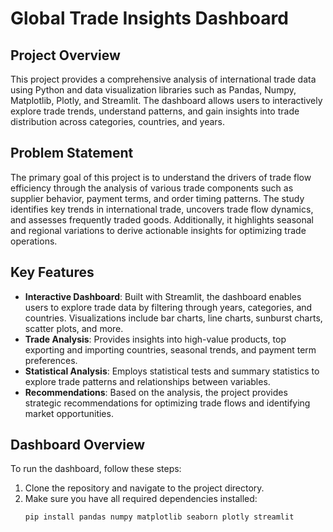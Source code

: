 # Global Trade Insights Dashboard

## Project Overview
This project provides a comprehensive analysis of international trade data using Python and data visualization libraries such as Pandas, Numpy, Matplotlib, Plotly, and Streamlit. The dashboard allows users to interactively explore trade trends, understand patterns, and gain insights into trade distribution across categories, countries, and years.

## Problem Statement
The primary goal of this project is to understand the drivers of trade flow efficiency through the analysis of various trade components such as supplier behavior, payment terms, and order timing patterns. The study identifies key trends in international trade, uncovers trade flow dynamics, and assesses frequently traded goods. Additionally, it highlights seasonal and regional variations to derive actionable insights for optimizing trade operations.

## Key Features
- **Interactive Dashboard**: Built with Streamlit, the dashboard enables users to explore trade data by filtering through years, categories, and countries. Visualizations include bar charts, line charts, sunburst charts, scatter plots, and more.
- **Trade Analysis**: Provides insights into high-value products, top exporting and importing countries, seasonal trends, and payment term preferences.
- **Statistical Analysis**: Employs statistical tests and summary statistics to explore trade patterns and relationships between variables.
- **Recommendations**: Based on the analysis, the project provides strategic recommendations for optimizing trade flows and identifying market opportunities.

## Dashboard Overview
To run the dashboard, follow these steps:

1. Clone the repository and navigate to the project directory.
2. Make sure you have all required dependencies installed:
   ```bash
   pip install pandas numpy matplotlib seaborn plotly streamlit
